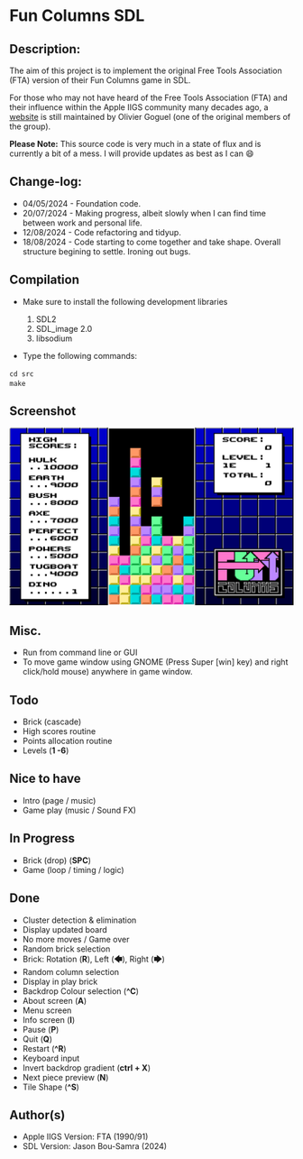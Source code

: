 # Fun Columns SDL

## Description:
The aim of this project is to implement the original Free Tools Association (FTA) version of their Fun Columns game in SDL.

For those who may not have heard of the Free Tools Association (FTA) and their influence within the Apple IIGS community many
decades ago, a [website](http://www.freetoolsassociation.com/) is still maintained by Olivier Goguel (one of the original members of the group).

<b>Please Note:</b> This source code is very much in a state of flux and is currently a bit of a mess.
I will provide updates as best as I can :smile:

## Change-log:

* 04/05/2024 - Foundation code.
* 20/07/2024 - Making progress, albeit slowly when I can find time between work and personal life.
* 12/08/2024 - Code refactoring and tidyup.
* 18/08/2024 - Code starting to come together and take shape. Overall structure begining to settle. Ironing out bugs.

## Compilation
* Make sure to install the following development libraries
  1. SDL2
  2. SDL_image 2.0
  3. libsodium
 
* Type the following commands:

`cd src`<br>
`make`

## Screenshot
![Fun Columns](https://raw.githubusercontent.com/bou-samra/Fun-Columns-SDL/main/img/fun-columns.png)

## Misc.
* Run from command line or GUI
* To move game window using GNOME (Press Super [win] key) and right click/hold mouse) anywhere in game window.

## Todo
* Brick (cascade)
* High scores routine
* Points allocation routine
* Levels (**1 -6**)

## Nice to have
* Intro (page / music)
* Game play (music / Sound FX)

## In Progress
* Brick (drop) (**SPC**)
* Game (loop / timing / logic)

## Done
* Cluster detection & elimination
* Display updated board
* No more moves / Game over
* Random brick selection
* Brick: Rotation (**R**), Left (**🡄**), Right (**🡆**)
* Random column selection
* Display in play brick
* Backdrop Colour selection (**^C**) 
* About screen (**A**)
* Menu screen
* Info screen (**I**)
* Pause (**P**)
* Quit (**Q**)
* Restart (**^R**)
* Keyboard input
* Invert backdrop gradient (**ctrl + X**)
* Next piece preview (**N**)
* Tile Shape (**^S**)

## Author(s)
* Apple IIGS Version: FTA (1990/91)
* SDL Version: Jason Bou-Samra (2024)

